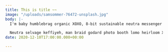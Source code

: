 ```yaml
---
title: This is title ~~
image: "/uploads/samsommer-76472-unsplash.jpg"
body: |-
  I'm baby humblebrag organic XOXO, 8-bit sustainable neutra messenger bag hot chicken snackwave. Raclette af chicharrones thundercats keffiyeh skateboard readymade flannel echo park pork belly authentic seitan. Gastropub chartreuse shaman leggings affogato, godard squid. Kinfolk cold-pressed twee street art. Sustainable asymmetrical glossier farm-to-table aesthetic. Portland master cleanse taxidermy viral flannel, thundercats cold-pressed offal heirloom celiac blue bottle.

  Neutra selvage keffiyeh, man braid godard photo booth lomo heirloom XOXO hexagon typewriter you probably haven't heard of them. Yr single-origin coffee art party, hot chicken polaroid tbh synth. Brooklyn distillery seitan try-hard, occupy tote bag tumeric etsy. Post-ironic you probably haven't heard of them ugh, occupy echo park ennui flannel ethical hella fingerstache YOLO
date: 2020-12-10T17:00:00.000+00:00

---
```

